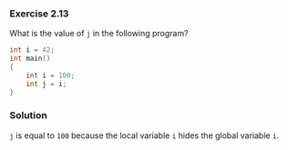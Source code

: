 ### Exercise 2.13

What is the value of `j` in the following program?

```cpp
int i = 42;
int main()
{
    int i = 100;
    int j = i;
}
```

### Solution

`j` is equal to `100` because the local variable `i` hides the global variable
`i`.

